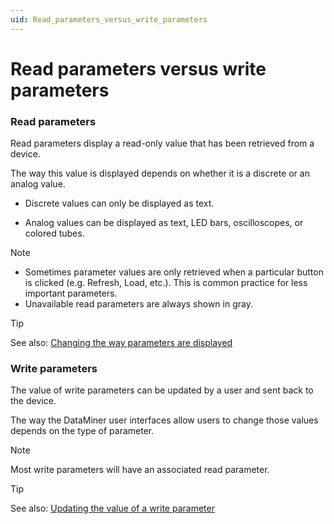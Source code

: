 ```yaml
---
uid: Read_parameters_versus_write_parameters
---
```


# Read parameters versus write parameters

### Read parameters

Read parameters display a read-only value that has been retrieved from a device.

The way this value is displayed depends on whether it is a discrete or an analog value.

- Discrete values can only be displayed as text.

- Analog values can be displayed as text, LED bars, oscilloscopes, or colored tubes.

> [!NOTE]
>
> - Sometimes parameter values are only retrieved when a particular button is clicked (e.g. Refresh, Load, etc.). This is common practice for less important parameters.
> - Unavailable read parameters are always shown in gray.

> [!TIP]
> See also: [Changing the way parameters are displayed](xref:Changing_the_way_parameters_are_displayed)

### Write parameters

The value of write parameters can be updated by a user and sent back to the device.

The way the DataMiner user interfaces allow users to change those values depends on the type of parameter.

> [!NOTE]
> Most write parameters will have an associated read parameter.

> [!TIP]
> See also: [Updating the value of a write parameter](xref:Updating_the_value_of_a_write_parameter)
